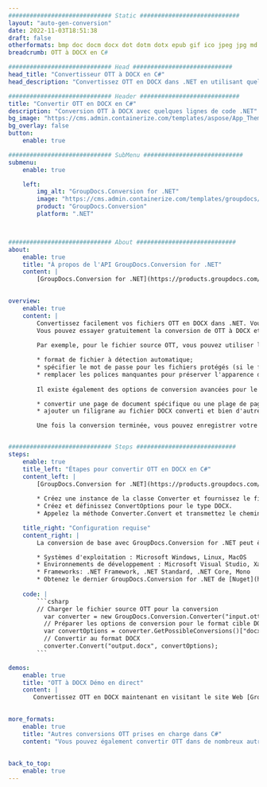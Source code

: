 ```yaml
---
############################# Static ############################
layout: "auto-gen-conversion"
date: 2022-11-03T18:51:38
draft: false
otherformats: bmp doc docm docx dot dotm dotx epub gif ico jpeg jpg md odt ott pdf png psd rtf tex tif tiff txt xps
breadcrumb: OTT à DOCX en C#

############################# Head ############################
head_title: "Convertisseur OTT à DOCX en C#"
head_description: "Convertissez OTT en DOCX dans .NET en utilisant quelques lignes de code. Utilisez l'API de conversion de documents GroupDocs pour convertir plus de 160 formats de fichiers."

############################# Header ############################
title: "Convertir OTT en DOCX en C#"
description: "Conversion OTT à DOCX avec quelques lignes de code .NET"
bg_image: "https://cms.admin.containerize.com/templates/aspose/App_Themes/V3/images/bg/header1.png"
bg_overlay: false
button:
    enable: true

############################# SubMenu ############################
submenu:
    enable: true

    left:
        img_alt: "GroupDocs.Conversion for .NET"
        image: "https://cms.admin.containerize.com/templates/groupdocs/images/product-logos/90x90-noborder/groupdocs-conversion-net.png"
        product: "GroupDocs.Conversion"
        platform: ".NET"



############################# About ############################
about:
    enable: true
    title: "À propos de l'API GroupDocs.Conversion for .NET"
    content: |
        [GroupDocs.Conversion for .NET](https://products.groupdocs.com/conversion/net/) peut être utilisé pour convertir Microsoft Word, Excel, PowerPoint, PDF, Visio et d'autres formats. GroupDocs.Conversion est une API autonome adaptée aux systèmes back-end et internes nécessitant des performances élevées. Il ne dépend d'aucun logiciel tel que Microsoft ou Open Office.
    

overview:
    enable: true
    content: |
        Convertissez facilement vos fichiers OTT en DOCX dans .NET. Vous pouvez utiliser seulement quelques lignes de code C# dans n'importe quelle plate-forme de votre choix comme - Windows, Linux, macOS.
        Vous pouvez essayer gratuitement la conversion de OTT à DOCX et évaluer la qualité des résultats de conversion. En plus des scénarios de conversion de fichiers simples, vous pouvez essayer des options plus avancées pour charger le fichier source OTT et pour enregistrer le résultat de sortie DOCX. 
        
        Par exemple, pour le fichier source OTT, vous pouvez utiliser les options de chargement suivantes :

        * format de fichier à détection automatique;
        * spécifier le mot de passe pour les fichiers protégés (si le format de fichier le prend en charge);
        * remplacer les polices manquantes pour préserver l'apparence du document.
        
        Il existe également des options de conversion avancées pour le fichier DOCX :

        * convertir une page de document spécifique ou une plage de pages;
        * ajouter un filigrane au fichier DOCX converti et bien d'autres.

        Une fois la conversion terminée, vous pouvez enregistrer votre fichier DOCX dans le chemin du fichier local ou dans tout stockage tiers tel que FTP, Amazon S3, Google Drive, Dropbox, etc. Veuillez noter - pour convertir OTT en DOCX aucun logiciel supplémentaire n'est nécessaire - comme MS Office, Open Office, Adobe Acrobat Reader, etc.


############################# Steps ############################
steps:
    enable: true
    title_left: "Étapes pour convertir OTT en DOCX en C#"
    content_left: |
        [GroupDocs.Conversion for .NET](https://products.groupdocs.com/conversion/net/) permet aux développeurs de convertir facilement un fichier OTT en DOCX avec quelques lignes de code.
        
        * Créez une instance de la classe Converter et fournissez le fichier OTT avec le chemin complet
        * Créez et définissez ConvertOptions pour le type DOCX.
        * Appelez la méthode Converter.Convert et transmettez le chemin complet et le format (DOCX) en tant que paramètre

    title_right: "Configuration requise"
    content_right: |
        La conversion de base avec GroupDocs.Conversion for .NET peut être effectuée en quelques étapes simples. Nos API sont prises en charge sur toutes les principales plates-formes et systèmes d'exploitation. Avant d'exécuter le code ci-dessous, assurez-vous que les prérequis suivants sont installés sur votre système.

        * Systèmes d'exploitation : Microsoft Windows, Linux, MacOS
        * Environnements de développement : Microsoft Visual Studio, Xamarin, MonoDevelop
        * Frameworks: .NET Framework, .NET Standard, .NET Core, Mono
        * Obtenez le dernier GroupDocs.Conversion for .NET de [Nuget](https://www.nuget.org/packages/groupdocs.conversion)
         
    code: |
        ```csharp    
        // Charger le fichier source OTT pour la conversion
          var converter = new GroupDocs.Conversion.Converter("input.ott");
          // Préparer les options de conversion pour le format cible DOCX
          var convertOptions = converter.GetPossibleConversions()["docx"].ConvertOptions;
          // Convertir au format DOCX
          converter.Convert("output.docx", convertOptions);
        ```

demos:
    enable: true
    title: "OTT à DOCX Démo en direct"
    content: |
       Convertissez OTT en DOCX maintenant en visitant le site Web [GroupDocs.Conversion App](https://products.groupdocs.app/conversion/family). La démo en ligne présente les avantages suivants
          

more_formats:
    enable: true
    title: "Autres conversions OTT prises en charge dans C#"
    content: "Vous pouvez également convertir OTT dans de nombreux autres formats de fichiers. Veuillez consulter la liste ci-dessous."
       
       
back_to_top:
    enable: true
---
```

